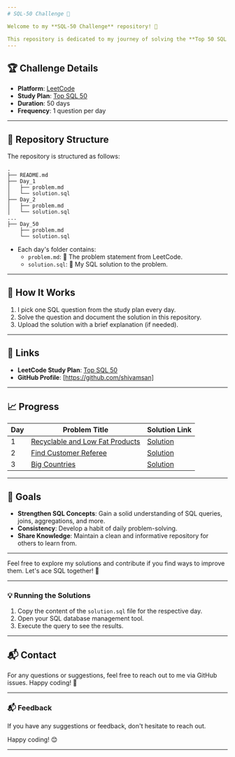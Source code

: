 ```yaml
---
# SQL-50 Challenge 🚀

Welcome to my **SQL-50 Challenge** repository! 🎉

This repository is dedicated to my journey of solving the **Top 50 SQL Questions** from the [LeetCode SQL-50 Challenge](https://leetcode.com/studyplan/top-sql-50/). The goal is to enhance my SQL skills, stay consistent, and document my progress.
---
```


## 🏆 Challenge Details

- **Platform**: [LeetCode](https://leetcode.com)
- **Study Plan**: [Top SQL 50](https://leetcode.com/studyplan/top-sql-50/)
- **Duration**: 50 days
- **Frequency**: 1 question per day

---

## 📂 Repository Structure

The repository is structured as follows:

```
.
├── README.md
├── Day_1
│   ├── problem.md
│   └── solution.sql
├── Day_2
│   ├── problem.md
│   └── solution.sql
...
├── Day_50
    ├── problem.md
    └── solution.sql

```

- Each day's folder contains:
  - `problem.md`: 📜 The problem statement from LeetCode.
  - `solution.sql`: 💾 My SQL solution to the problem.

---

## 🚀 How It Works

1. I pick one SQL question from the study plan every day.
2. Solve the question and document the solution in this repository.
3. Upload the solution with a brief explanation (if needed).

---

## 🔗 Links

- **LeetCode Study Plan**: [Top SQL 50](https://leetcode.com/studyplan/top-sql-50/)
- **GitHub Profile**: [https://github.com/shivamsan]

---

## 📈 Progress

| Day | Problem Title                                                                                                                               | Solution Link                                                                                                         |
| --- | ------------------------------------------------------------------------------------------------------------------------------------------- | --------------------------------------------------------------------------------------------------------------------- |
| 1   | [Recyclable and Low Fat Products](Day_01.LeetCode@1757_Recyclable_and_Low_Fat_Products/01.LeetCode@1757_Recyclable_and_Low_Fat_Products.md) | [Solution](Day_01.LeetCode@1757_Recyclable_and_Low_Fat_Products/01.LeetCode@1757_Recyclable_and_Low_Fat_Products.sql) |
| 2   | [Find Customer Referee](Day_02.LeetCode@584_Find_Customer_Referee/02.LeetCode@584_Find_Customer_Referee.md)                                 | [Solution](Day_02.LeetCode@584_Find_Customer_Referee/02.LeetCode@584_Find_Customer_Referee.sql)                       |
| 3   | [Big Countries](Day_03.LeetCode@595_Big_Countries/03.LeetCode@595_Big_Countries.md)                                                         | [Solution](Day_03.LeetCode@595_Big_Countries/03.LeetCode@595_Big_Countries.sql)                                       |

---

## 🎯 Goals

- **Strengthen SQL Concepts**: Gain a solid understanding of SQL queries, joins, aggregations, and more.
- **Consistency**: Develop a habit of daily problem-solving.
- **Share Knowledge**: Maintain a clean and informative repository for others to learn from.

---

Feel free to explore my solutions and contribute if you find ways to improve them. Let's ace SQL together! 💪

---

### 💡 Running the Solutions

1. Copy the content of the `solution.sql` file for the respective day.
2. Open your SQL database management tool.
3. Execute the query to see the results.

---

## 📬 Contact

For any questions or suggestions, feel free to reach out to me via GitHub issues.
Happy coding! 🎉

---

### 📬 Feedback

If you have any suggestions or feedback, don't hesitate to reach out.

Happy coding! 😊

---
